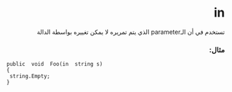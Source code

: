 # <div dir=rtl> in
<div dir=rtl>تستخدم في أن الـparameter  الذي يتم تمريره لا يمكن تغييره بواسطة الدالة<div>

### <div dir=rtl> مثال: <div>

<div dir=ltr>

```
public  void  Foo(in  string s)  
{  
 string.Empty; 
}
  ```
  
  <div>
